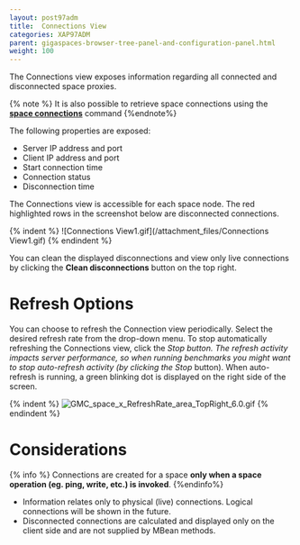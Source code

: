 ```yaml
---
layout: post97adm
title:  Connections View
categories: XAP97ADM
parent: gigaspaces-browser-tree-panel-and-configuration-panel.html
weight: 100
---
```



The Connections view exposes information regarding all connected and disconnected space proxies.

{% note %}
It is also possible to retrieve space connections using the **[space connections](./space---gigaspaces-cli.html)** command
{%endnote%}

The following properties are exposed:

- Server IP address and port
- Client IP address and port
- Start connection time
- Connection status
- Disconnection time

The Connections view is accessible for each space node. The red highlighted rows in the screenshot below are disconnected connections.

{% indent %}
![Connections View1.gif](/attachment_files/Connections View1.gif)
{% endindent %}

You can clean the displayed disconnections and view only live connections by clicking the **Clean disconnections** button on the top right.

# Refresh Options

You can choose to refresh the Connection view periodically. Select the desired refresh rate from the drop-down menu. To stop automatically refreshing the Connections view, click the **Stop* button. The refresh activity impacts server performance, so when running benchmarks you might want to stop auto-refresh activity (by clicking the *Stop** button). When auto-refresh is running, a green blinking dot is displayed on the right side of the screen.

{% indent %}
![GMC_space_x_RefreshRate_area_TopRight_6.0.gif](/attachment_files/GMC_space_x_RefreshRate_area_TopRight_6.0.gif)
{% endindent %}

# Considerations

{% info %}
Connections are created for a space **only when a space operation (eg. ping, write, etc.) is invoked**.
{%endinfo%}

- Information relates only to physical (live) connections. Logical connections will be shown in the future.
- Disconnected connections are calculated and displayed only on the client side and are not supplied by MBean methods.

